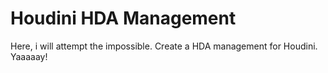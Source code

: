 # Houdini HDA Management

Here, i will attempt the impossible. Create a HDA management for Houdini. Yaaaaay!